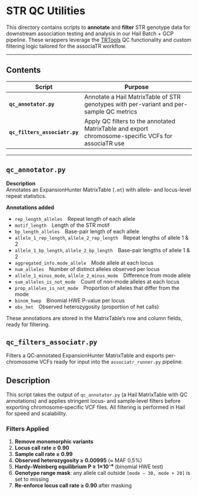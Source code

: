 # STR QC Utilities

This directory contains scripts to **annotate** and **filter** STR genotype data for downstream association testing and analysis in our Hail Batch + GCP pipeline. These wrappers leverage the [TRTools](https://github.com/gymrek-lab/TRTools) QC functionality and custom filtering logic tailored for the associaTR workflow.

---

## Contents

| Script                          | Purpose                                                                                             |
|---------------------------------|-----------------------------------------------------------------------------------------------------|
| **`qc_annotator.py`**           | Annotate a Hail MatrixTable of STR genotypes with per-variant and per-sample QC metrics              |
| **`qc_filters_associatr.py`**   | Apply QC filters to the annotated MatrixTable and export chromosome-specific VCFs for associaTR use |

---

## `qc_annotator.py`

**Description**  
Annotates an ExpansionHunter MatrixTable (`.mt`) with allele- and locus-level repeat statistics.

**Annotations added**  
- `rep_length_alleles` Repeat length of each allele  
- `motif_length` Length of the STR motif  
- `bp_length_alleles` Base-pair length of each allele  
- `allele_1_rep_length`, `allele_2_rep_length` Repeat lengths of allele 1 & 2  
- `allele_1_bp_length`, `allele_2_bp_length` Base-pair lengths of allele 1 & 2  
- `aggregated_info.mode_allele` Mode allele at each locus  
- `num_alleles` Number of distinct alleles observed per locus  
- `allele_1_minus_mode`, `allele_2_minus_mode` Difference from mode allele  
- `sum_alleles_is_not_mode` Count of non-mode alleles at each locus  
- `prop_alleles_is_not_mode` Proportion of alleles that differ from the mode  
- `binom_hwep` Binomial HWE P-value per locus  
- `obs_het` Observed heterozygosity (proportion of het calls)

These annotations are stored in the MatrixTable’s row and column fields, ready for filtering.

## `qc_filters_associatr.py`

Filters a QC‐annotated ExpansionHunter MatrixTable and exports per‐chromosome VCFs ready for input into the `associatr_runner.py` pipeline.

## Description

This script takes the output of `qc_annotator.py` (a Hail MatrixTable with QC annotations) and applies stringent locus‐ and sample‐level filters before exporting chromosome‐specific VCF files. All filtering is performed in Hail for speed and scalability.

### Filters Applied

1. **Remove monomorphic variants**  
2. **Locus call rate ≥ 0.90**  
3. **Sample call rate ≥ 0.99**  
4. **Observed heterozygosity ≥ 0.00995** (≈ MAF 0.5%)  
5. **Hardy–Weinberg equilibrium P ≥ 1×10⁻⁶** (binomial HWE test)  
6. **Genotype range mask**: any allele call outside `[mode – 30, mode + 20]` is set to missing  
7. **Re‐enforce locus call rate ≥ 0.90** after masking
